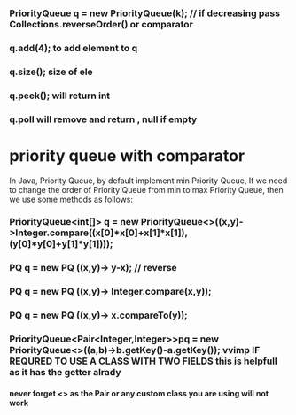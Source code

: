 ### PriorityQueue<Integer> q = new PriorityQueue(k); // if decreasing pass Collections.reverseOrder() or comparator
  
  ### q.add(4); to add element to q
  
  ### q.size(); size of ele
  
  ###  q.peek(); will return int
  
  ### q.poll will remove and return , null if empty
  
  # priority queue with comparator 
  In Java, Priority Queue, by default implement min Priority Queue, If we need to change the order of Priority Queue from min to max Priority Queue, then we use some methods as follows: 
  ### PriorityQueue<int[]> q = new PriorityQueue<>((x,y)->Integer.compare((x[0]*x[0]+x[1]*x[1]),(y[0]*y[0]+y[1]*y[1])));
  ### PQ<type> q = new PQ <Nothing is here but it is compulsory for priority queue> ((x,y)-> y-x); // reverse
  ### PQ<type> q = new PQ <compulsory> ((x,y)-> Integer.compare(x,y));
  ### PQ<type> q = new PQ <compulsory> ((x,y)-> x.compareTo(y));
  ### PriorityQueue<Pair<Integer,Integer>>pq = new PriorityQueue<>((a,b)->b.getKey()-a.getKey()); vvimp IF REQURED TO USE A CLASS WITH TWO FIELDS this is helpfull as it has the getter alrady

  #### never forget <> as the Pair or any custom class you are using will not work
  
